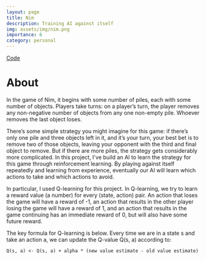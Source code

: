 ```yaml
---
layout: page
title: Nim
description: Training AI against itself
img: assets/img/nim.png
importance: 6
category: personal
---
```


<div class="row">
<div class="col">
    <a class="btn btn-outline-light" href="https://github.com/javkhlantugs/nim">Code</a>
    </div>
</div>

# About

In the game of Nim, it begins with some number of piles, each with some number of objects. Players take turns: on a player’s turn, the player removes any non-negative number of objects from any one non-empty pile. Whoever removes the last object loses.

There’s some simple strategy you might imagine for this game: if there’s only one pile and three objects left in it, and it’s your turn, your best bet is to remove two of those objects, leaving your opponent with the third and final object to remove. But if there are more piles, the strategy gets considerably more complicated. In this project, I've build an AI to learn the strategy for this game through reinforcement learning. By playing against itself repeatedly and learning from experience, eventually our AI will learn which actions to take and which actions to avoid.

In particular, I used Q-learning for this project. In Q-learning, we try to learn a reward value (a number) for every (state, action) pair. An action that loses the game will have a reward of -1, an action that results in the other player losing the game will have a reward of 1, and an action that results in the game continuing has an immediate reward of 0, but will also have some future reward.

The key formula for Q-learning is below. Every time we are in a state s and take an action a, we can update the Q-value Q(s, a) according to:

`Q(s, a) <- Q(s, a) + alpha * (new value estimate - old value estimate)`
